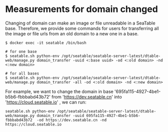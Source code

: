 # Measurements for domain changed

Changing of domain can make an image or file unreadable in a SeaTable base. Therefore, we provide some commands for users for transferring all the image or file urls from an old domain to a new one in a base.

```
$ docker exec -it seatable /bin/bash

# for one base
$ seatable.sh python-env /opt/seatable/seatable-server-latest/dtable-web/manage.py domain_transfer -uuid <:base uuid> -od <:old domain> -nd <:new domain>

# for all bases
$ seatable.sh python-env /opt/seatable/seatable-server-latest/dtable-web/manage.py domain_transfer -all -od <:old domain> -nd <:new domain>
```

For example, we want to change the domain in base '695fa115-4927-4be1-b5b6-fbbbabd43b72' from 'https://dev.seatable.cn' into 'https://cloud.seatable.io' , we can run:

```
seatable.sh python-env /opt/seatable/seatable-server-latest/dtable-web/manage.py domain_transfer -uuid 695fa115-4927-4be1-b5b6-fbbbabd43b72  -od https://dev.seatable.cn -nd https://cloud.seatable.io
```
